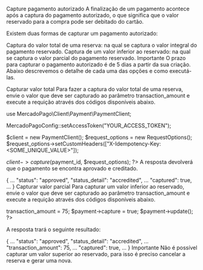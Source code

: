 Capture pagamento autorizado
A finalização de um pagamento acontece após a captura do pagamento autorizado, o que significa que o valor reservado para a compra pode ser debitado do cartão.

Existem duas formas de capturar um pagamento autorizado:

Captura do valor total de uma reserva: na qual se captura o valor integral do pagamento reservado.
Captura de um valor inferior ao reservado: na qual se captura o valor parcial do pagamento reservado.
Importante
O prazo para capturar o pagamento autorizado é de 5 dias a partir da sua criação.
Abaixo descrevemos o detalhe de cada uma das opções e como executá-las.

Capturar valor total
Para fazer a captura do valor total de uma reserva, envie o valor que deve ser capturado ao parâmetro transaction_amount e execute a requição através dos códigos disponíveis abaixo.

use MercadoPago\Client\Payment\PaymentClient;

  MercadoPagoConfig::setAccessToken("YOUR_ACCESS_TOKEN");

  $client = new PaymentClient();
  $request_options = new RequestOptions();
  $request_options->setCustomHeaders(["X-Idempotency-Key: <SOME_UNIQUE_VALUE>"]);

  $client->capture($payment_id, $request_options);
?>
A resposta devolverá que o pagamento se encontra aprovado e creditado.

{
  ...
  "status": "approved",
  "status_detail": "accredited",
  ...
  "captured": true,
  ...
}
Capturar valor parcial
Para capturar um valor inferior ao reservado, envie o valor que deve ser capturado ao parâmetro transaction_amount e execute a requição através dos códigos disponíveis abaixo.

<?php

  MercadoPago\SDK::setAccessToken("ENV_ACCESS_TOKEN");

  $payment = MercadoPago\Payment::find_by_id($payment_id);
  $payment->transaction_amount = 75;
  $payment->capture = true;
  $payment->update();
?>
A resposta trará o seguinte resultado:

{
  ...
  "status": "approved",
  "status_detail": "accredited",
  ...
  "transaction_amount": 75,
  ...
  "captured": true,
  ...
}
Importante
Não é possível capturar um valor superior ao reservado, para isso é preciso cancelar a reserva e gerar uma nova.